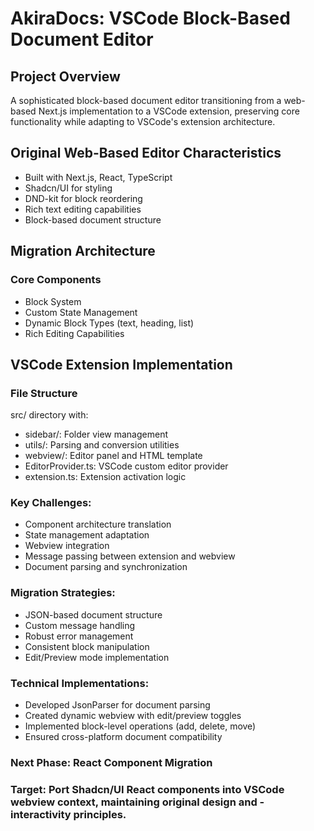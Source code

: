 # AkiraDocs: VSCode Block-Based Document Editor

## Project Overview

A sophisticated block-based document editor transitioning from a web-based Next.js implementation to a VSCode extension, preserving core functionality while adapting to VSCode's extension architecture.

## Original Web-Based Editor Characteristics

- Built with Next.js, React, TypeScript
- Shadcn/UI for styling
- DND-kit for block reordering
- Rich text editing capabilities
- Block-based document structure

## Migration Architecture

### Core Components

- Block System
- Custom State Management
- Dynamic Block Types (text, heading, list)
- Rich Editing Capabilities

## VSCode Extension Implementation

### File Structure

src/ directory with:

- sidebar/: Folder view management
- utils/: Parsing and conversion utilities
- webview/: Editor panel and HTML template
- EditorProvider.ts: VSCode custom editor provider
- extension.ts: Extension activation logic

### Key Challenges:

- Component architecture translation
- State management adaptation
- Webview integration
- Message passing between extension and webview
- Document parsing and synchronization

### Migration Strategies:

- JSON-based document structure
- Custom message handling
- Robust error management
- Consistent block manipulation
- Edit/Preview mode implementation

### Technical Implementations:

- Developed JsonParser for document parsing
- Created dynamic webview with edit/preview toggles
- Implemented block-level operations (add, delete, move)
- Ensured cross-platform document compatibility

### Next Phase: React Component Migration

### Target: Port Shadcn/UI React components into VSCode webview context, maintaining original design and - interactivity principles.
